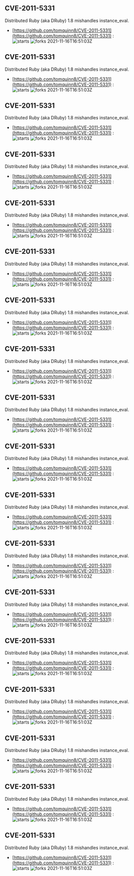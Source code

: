 ## CVE-2011-5331
 Distributed Ruby (aka DRuby) 1.8 mishandles instance_eval.

- [https://github.com/tomquinn8/CVE-2011-5331](https://github.com/tomquinn8/CVE-2011-5331) :  
![starts](https://img.shields.io/github/stars/tomquinn8/CVE-2011-5331.svg) 
![forks](https://img.shields.io/github/forks/tomquinn8/CVE-2011-5331.svg) 
2021-11-16T16:51:03Z

## CVE-2011-5331
 Distributed Ruby (aka DRuby) 1.8 mishandles instance_eval.

- [https://github.com/tomquinn8/CVE-2011-5331](https://github.com/tomquinn8/CVE-2011-5331) :  
![starts](https://img.shields.io/github/stars/tomquinn8/CVE-2011-5331.svg) 
![forks](https://img.shields.io/github/forks/tomquinn8/CVE-2011-5331.svg) 
2021-11-16T16:51:03Z

## CVE-2011-5331
 Distributed Ruby (aka DRuby) 1.8 mishandles instance_eval.

- [https://github.com/tomquinn8/CVE-2011-5331](https://github.com/tomquinn8/CVE-2011-5331) :  
![starts](https://img.shields.io/github/stars/tomquinn8/CVE-2011-5331.svg) 
![forks](https://img.shields.io/github/forks/tomquinn8/CVE-2011-5331.svg) 
2021-11-16T16:51:03Z

## CVE-2011-5331
 Distributed Ruby (aka DRuby) 1.8 mishandles instance_eval.

- [https://github.com/tomquinn8/CVE-2011-5331](https://github.com/tomquinn8/CVE-2011-5331) :  
![starts](https://img.shields.io/github/stars/tomquinn8/CVE-2011-5331.svg) 
![forks](https://img.shields.io/github/forks/tomquinn8/CVE-2011-5331.svg) 
2021-11-16T16:51:03Z

## CVE-2011-5331
 Distributed Ruby (aka DRuby) 1.8 mishandles instance_eval.

- [https://github.com/tomquinn8/CVE-2011-5331](https://github.com/tomquinn8/CVE-2011-5331) :  
![starts](https://img.shields.io/github/stars/tomquinn8/CVE-2011-5331.svg) 
![forks](https://img.shields.io/github/forks/tomquinn8/CVE-2011-5331.svg) 
2021-11-16T16:51:03Z

## CVE-2011-5331
 Distributed Ruby (aka DRuby) 1.8 mishandles instance_eval.

- [https://github.com/tomquinn8/CVE-2011-5331](https://github.com/tomquinn8/CVE-2011-5331) :  
![starts](https://img.shields.io/github/stars/tomquinn8/CVE-2011-5331.svg) 
![forks](https://img.shields.io/github/forks/tomquinn8/CVE-2011-5331.svg) 
2021-11-16T16:51:03Z

## CVE-2011-5331
 Distributed Ruby (aka DRuby) 1.8 mishandles instance_eval.

- [https://github.com/tomquinn8/CVE-2011-5331](https://github.com/tomquinn8/CVE-2011-5331) :  
![starts](https://img.shields.io/github/stars/tomquinn8/CVE-2011-5331.svg) 
![forks](https://img.shields.io/github/forks/tomquinn8/CVE-2011-5331.svg) 
2021-11-16T16:51:03Z

## CVE-2011-5331
 Distributed Ruby (aka DRuby) 1.8 mishandles instance_eval.

- [https://github.com/tomquinn8/CVE-2011-5331](https://github.com/tomquinn8/CVE-2011-5331) :  
![starts](https://img.shields.io/github/stars/tomquinn8/CVE-2011-5331.svg) 
![forks](https://img.shields.io/github/forks/tomquinn8/CVE-2011-5331.svg) 
2021-11-16T16:51:03Z

## CVE-2011-5331
 Distributed Ruby (aka DRuby) 1.8 mishandles instance_eval.

- [https://github.com/tomquinn8/CVE-2011-5331](https://github.com/tomquinn8/CVE-2011-5331) :  
![starts](https://img.shields.io/github/stars/tomquinn8/CVE-2011-5331.svg) 
![forks](https://img.shields.io/github/forks/tomquinn8/CVE-2011-5331.svg) 
2021-11-16T16:51:03Z

## CVE-2011-5331
 Distributed Ruby (aka DRuby) 1.8 mishandles instance_eval.

- [https://github.com/tomquinn8/CVE-2011-5331](https://github.com/tomquinn8/CVE-2011-5331) :  
![starts](https://img.shields.io/github/stars/tomquinn8/CVE-2011-5331.svg) 
![forks](https://img.shields.io/github/forks/tomquinn8/CVE-2011-5331.svg) 
2021-11-16T16:51:03Z

## CVE-2011-5331
 Distributed Ruby (aka DRuby) 1.8 mishandles instance_eval.

- [https://github.com/tomquinn8/CVE-2011-5331](https://github.com/tomquinn8/CVE-2011-5331) :  
![starts](https://img.shields.io/github/stars/tomquinn8/CVE-2011-5331.svg) 
![forks](https://img.shields.io/github/forks/tomquinn8/CVE-2011-5331.svg) 
2021-11-16T16:51:03Z

## CVE-2011-5331
 Distributed Ruby (aka DRuby) 1.8 mishandles instance_eval.

- [https://github.com/tomquinn8/CVE-2011-5331](https://github.com/tomquinn8/CVE-2011-5331) :  
![starts](https://img.shields.io/github/stars/tomquinn8/CVE-2011-5331.svg) 
![forks](https://img.shields.io/github/forks/tomquinn8/CVE-2011-5331.svg) 
2021-11-16T16:51:03Z

## CVE-2011-5331
 Distributed Ruby (aka DRuby) 1.8 mishandles instance_eval.

- [https://github.com/tomquinn8/CVE-2011-5331](https://github.com/tomquinn8/CVE-2011-5331) :  
![starts](https://img.shields.io/github/stars/tomquinn8/CVE-2011-5331.svg) 
![forks](https://img.shields.io/github/forks/tomquinn8/CVE-2011-5331.svg) 
2021-11-16T16:51:03Z

## CVE-2011-5331
 Distributed Ruby (aka DRuby) 1.8 mishandles instance_eval.

- [https://github.com/tomquinn8/CVE-2011-5331](https://github.com/tomquinn8/CVE-2011-5331) :  
![starts](https://img.shields.io/github/stars/tomquinn8/CVE-2011-5331.svg) 
![forks](https://img.shields.io/github/forks/tomquinn8/CVE-2011-5331.svg) 
2021-11-16T16:51:03Z

## CVE-2011-5331
 Distributed Ruby (aka DRuby) 1.8 mishandles instance_eval.

- [https://github.com/tomquinn8/CVE-2011-5331](https://github.com/tomquinn8/CVE-2011-5331) :  
![starts](https://img.shields.io/github/stars/tomquinn8/CVE-2011-5331.svg) 
![forks](https://img.shields.io/github/forks/tomquinn8/CVE-2011-5331.svg) 
2021-11-16T16:51:03Z

## CVE-2011-5331
 Distributed Ruby (aka DRuby) 1.8 mishandles instance_eval.

- [https://github.com/tomquinn8/CVE-2011-5331](https://github.com/tomquinn8/CVE-2011-5331) :  
![starts](https://img.shields.io/github/stars/tomquinn8/CVE-2011-5331.svg) 
![forks](https://img.shields.io/github/forks/tomquinn8/CVE-2011-5331.svg) 
2021-11-16T16:51:03Z

## CVE-2011-5331
 Distributed Ruby (aka DRuby) 1.8 mishandles instance_eval.

- [https://github.com/tomquinn8/CVE-2011-5331](https://github.com/tomquinn8/CVE-2011-5331) :  
![starts](https://img.shields.io/github/stars/tomquinn8/CVE-2011-5331.svg) 
![forks](https://img.shields.io/github/forks/tomquinn8/CVE-2011-5331.svg) 
2021-11-16T16:51:03Z

## CVE-2011-5331
 Distributed Ruby (aka DRuby) 1.8 mishandles instance_eval.

- [https://github.com/tomquinn8/CVE-2011-5331](https://github.com/tomquinn8/CVE-2011-5331) :  
![starts](https://img.shields.io/github/stars/tomquinn8/CVE-2011-5331.svg) 
![forks](https://img.shields.io/github/forks/tomquinn8/CVE-2011-5331.svg) 
2021-11-16T16:51:03Z

